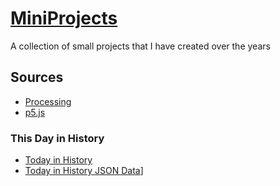 # [MiniProjects](https://blwatkins.github.io/MiniProjects/)

A collection of small projects that I have created over the years

## Sources

  * [Processing](https://processing.org/)
  * [p5.js](https://p5js.org/)

### This Day in History

  * [Today in History](http://history.muffinlabs.com/)
  * [Today in History JSON Data](http://history.muffinlabs.com/date)]
